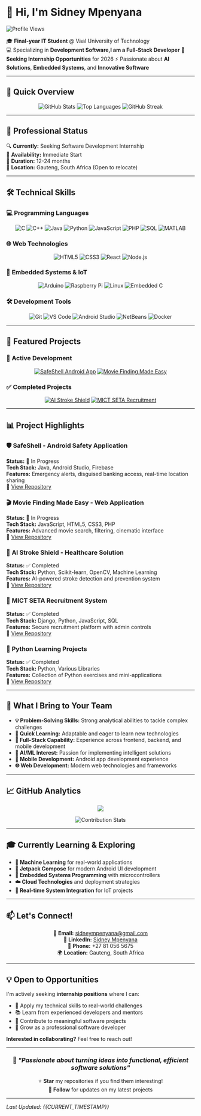 # 👋 Hi, I'm Sidney Mpenyana

![Profile Views](https://komarev.com/ghpvc/?username=SIDNEY081&color=blue)

🎓 **Final-year IT Student** @ Vaal University of Technology  
💻 Specializing in **Development Software,I am a Full-Stack Developer**
🚀 **Seeking Internship Opportunities** for 2026
⚡ Passionate about **AI Solutions**, **Embedded Systems**, and **Innovative Software**

---

## 🚀 Quick Overview

<div align="center">

![GitHub Stats](https://github-readme-stats.vercel.app/api?username=SIDNEY081&show_icons=true&theme=radical&hide_border=true&bg_color=00000000)
![Top Languages](https://github-readme-stats.vercel.app/api/top-langs/?username=SIDNEY081&layout=compact&theme=radical&hide_border=true&bg_color=00000000)
![GitHub Streak](https://github-readme-streak-stats.herokuapp.com/?user=SIDNEY081&theme=radical&hide_border=true&background=00000000)

</div>

---

## 💼 Professional Status

🔍 **Currently:** Seeking Software Development Internship  
🎯 **Availability:** Immediate Start  
📅 **Duration:** 12-24 months  
📍 **Location:** Gauteng, South Africa (Open to relocate)

---

## 🛠️ Technical Skills

### 💻 **Programming Languages**
<div align="center">

![C](https://img.shields.io/badge/C-A8B9CC?style=for-the-badge&logo=c&logoColor=black)
![C++](https://img.shields.io/badge/C++-00599C?style=for-the-badge&logo=cplusplus&logoColor=white)
![Java](https://img.shields.io/badge/Java-007396?style=for-the-badge&logo=java&logoColor=white)
![Python](https://img.shields.io/badge/Python-3776AB?style=for-the-badge&logo=python&logoColor=white)
![JavaScript](https://img.shields.io/badge/JavaScript-F7DF1E?style=for-the-badge&logo=javascript&logoColor=black)
![PHP](https://img.shields.io/badge/PHP-777BB4?style=for-the-badge&logo=php&logoColor=white)
![SQL](https://img.shields.io/badge/SQL-4479A1?style=for-the-badge&logo=postgresql&logoColor=white)
![MATLAB](https://img.shields.io/badge/MATLAB-0076A8?style=for-the-badge&logo=mathworks&logoColor=white)

</div>

### 🌐 **Web Technologies**
<div align="center">

![HTML5](https://img.shields.io/badge/HTML5-E34F26?style=for-the-badge&logo=html5&logoColor=white)
![CSS3](https://img.shields.io/badge/CSS3-1572B6?style=for-the-badge&logo=css3&logoColor=white)
![React](https://img.shields.io/badge/React-61DAFB?style=for-the-badge&logo=react&logoColor=black)
![Node.js](https://img.shields.io/badge/Node.js-339933?style=for-the-badge&logo=nodedotjs&logoColor=white)

</div>

### 🔌 **Embedded Systems & IoT**
<div align="center">

![Arduino](https://img.shields.io/badge/Arduino-00979D?style=for-the-badge&logo=arduino&logoColor=white)
![Raspberry Pi](https://img.shields.io/badge/Raspberry%20Pi-A22846?style=for-the-badge&logo=raspberrypi&logoColor=white)
![Linux](https://img.shields.io/badge/Linux-FCC624?style=for-the-badge&logo=linux&logoColor=black)
![Embedded C](https://img.shields.io/badge/Embedded_C-00599C?style=for-the-badge&logo=c&logoColor=white)

</div>

### 🛠️ **Development Tools**
<div align="center">

![Git](https://img.shields.io/badge/Git-F05032?style=for-the-badge&logo=git&logoColor=white)
![VS Code](https://img.shields.io/badge/VS%20Code-007ACC?style=for-the-badge&logo=visualstudiocode&logoColor=white)
![Android Studio](https://img.shields.io/badge/Android%20Studio-3DDC84?style=for-the-badge&logo=androidstudio&logoColor=white)
![NetBeans](https://img.shields.io/badge/NetBeans-1B6AC6?style=for-the-badge&logo=apachenetbeanside&logoColor=white)
![Docker](https://img.shields.io/badge/Docker-2496ED?style=for-the-badge&logo=docker&logoColor=white)

</div>

---

## 🎯 Featured Projects

### 🚀 **Active Development**

<div align="center">

[![SafeShell Android App](https://github-readme-stats.vercel.app/api/pin/?username=SIDNEY081&repo=SafeShell&theme=radical&show_owner=true)](https://github.com/SIDNEY081/SafeShell)
[![Movie Finding Made Easy](https://github-readme-stats.vercel.app/api/pin/?username=SIDNEY081&repo=Movie_Finding_Made_Easy&theme=radical&show_owner=true)](https://github.com/SIDNEY081/Movie_Finding_Made_Easy)

</div>

### ✅ **Completed Projects**

<div align="center">

[![AI Stroke Shield](https://github-readme-stats.vercel.app/api/pin/?username=SIDNEY081&repo=AI-Stroke-Shield&theme=radical&show_owner=true)](https://github.com/SIDNEY081/AI-Stroke-Shield)
[![MICT SETA Recruitment](https://github-readme-stats.vercel.app/api/pin/?username=mictseta-recruitment-system&repo=mictseta_recruitment_system&theme=radical&show_owner=true)](https://github.com/mictseta-recruitment-system/mictseta_recruitment_system)

</div>

---

## 📊 Project Highlights

### 🛡️ **SafeShell** - Android Safety Application
**Status:** 🚧 In Progress  
**Tech Stack:** Java, Android Studio, Firebase  
**Features:** Emergency alerts, disguised banking access, real-time location sharing  
🔗 [View Repository](https://github.com/SIDNEY081/SafeShell)

### 🎬 **Movie Finding Made Easy** - Web Application
**Status:** 🚧 In Progress  
**Tech Stack:** JavaScript, HTML5, CSS3, PHP  
**Features:** Advanced movie search, filtering, cinematic interface  
🔗 [View Repository](https://github.com/SIDNEY081/Movie_Finding_Made_Easy)

### 🧠 **AI Stroke Shield** - Healthcare Solution
**Status:** ✅ Completed  
**Tech Stack:** Python, Scikit-learn, OpenCV, Machine Learning  
**Features:** AI-powered stroke detection and prevention system  
🔗 [View Repository](https://github.com/SIDNEY081/AI-Stroke-Shield)

### 💼 **MICT SETA Recruitment System**
**Status:** ✅ Completed  
**Tech Stack:** Django, Python, JavaScript, SQL  
**Features:** Secure recruitment platform with admin controls  
🔗 [View Repository](https://github.com/mictseta-recruitment-system/mictseta_recruitment_system)

### 🐍 **Python Learning Projects**
**Status:** ✅ Completed  
**Tech Stack:** Python, Various Libraries  
**Features:** Collection of Python exercises and mini-applications  
🔗 [View Repository](https://github.com/SIDNEY081/Python-Learning)

---

## 🌟 What I Bring to Your Team

- **💡 Problem-Solving Skills:** Strong analytical abilities to tackle complex challenges
- **🚀 Quick Learning:** Adaptable and eager to learn new technologies
- **🔧 Full-Stack Capability:** Experience across frontend, backend, and mobile development
- **🤖 AI/ML Interest:** Passion for implementing intelligent solutions
- **📱 Mobile Development:** Android app development experience
- **🌐 Web Development:** Modern web technologies and frameworks

---

## 📈 GitHub Analytics

<div align="center">

<!-- Dynamic GitHub Stats -->
![](https://github-readme-activity-graph.vercel.app/graph?username=SIDNEY081&theme=react-dark&bg_color=00000000&hide_border=true&area=true)

<!-- Contribution Stats -->
![Contribution Stats](https://github-contribution-stats.vercel.app/api/?username=SIDNEY081)

</div>

---

## 🎓 Currently Learning & Exploring

- **🤖 Machine Learning** for real-world applications
- **📱 Jetpack Compose** for modern Android UI development
- **🔌 Embedded Systems Programming** with microcontrollers
- **☁️ Cloud Technologies** and deployment strategies
- **🧩 Real-time System Integration** for IoT projects

---

## 📫 Let's Connect!

<div align="center">

📧 **Email:** [sidneympenyana@gmail.com](mailto:sidneympenyana@gmail.com)  
💼 **LinkedIn:** [Sidney Mpenyana](https://linkedin.com/in/sidney-mpenyana)  
📱 **Phone:** +27 81 056 5675  
🌍 **Location:** Gauteng, South Africa

</div>

---

## 💡 Open to Opportunities

I'm actively seeking **internship positions** where I can:
- 🎯 Apply my technical skills to real-world challenges
- 📚 Learn from experienced developers and mentors  
- 🔧 Contribute to meaningful software projects
- 🚀 Grow as a professional software developer

**Interested in collaborating?** Feel free to reach out!

---

<div align="center">

### 🚀 *"Passionate about turning ideas into functional, efficient software solutions"*

⭐ **Star** my repositories if you find them interesting!  
🔔 **Follow** for updates on my latest projects

</div>

---

*Last Updated: {{CURRENT_TIMESTAMP}}*
